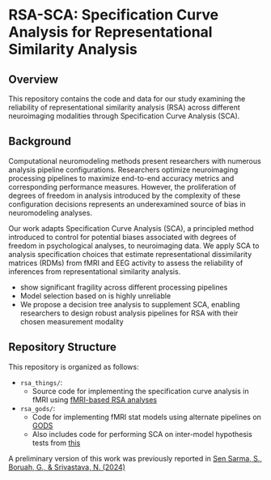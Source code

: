 # RSA-SCA: Specification Curve Analysis for Representational Similarity Analysis

## Overview
This repository contains the code and data for our study examining the reliability of representational similarity analysis (RSA) across different neuroimaging modalities through Specification Curve Analysis (SCA).

## Background
Computational neuromodeling methods present researchers with numerous analysis pipeline configurations. Researchers optimize neuroimaging processing pipelines to maximize end-to-end accuracy metrics and corresponding performance measures. However, the proliferation of degrees of freedom in analysis introduced by the complexity of these configuration decisions represents an underexamined source of bias in neuromodeling analyses.

Our work adapts Specification Curve Analysis (SCA), a principled method introduced to control for potential biases associated with degrees of freedom in psychological analyses, to neuroimaging data. We apply SCA to analysis specification choices that estimate representational dissimilarity matrices (RDMs) from fMRI and EEG activity to assess the reliability of inferences from representational similarity analysis.


-  show significant fragility across different processing pipelines
- Model selection based on  is highly unreliable
- We propose a decision tree analysis to supplement SCA, enabling researchers to design robust analysis pipelines for RSA with their chosen measurement modality

## Repository Structure
This repository is organized as follows:
- `rsa_things/`:
  -  Source code for implementing the specification curve analysis in fMRI using [fMRI-based RSA analyses](https://elifesciences.org/articles/82580)
- `rsa_gods/`:
  -  Code for implementing fMRI stat models using alternate pipelines on [GODS](https://www.nature.com/articles/ncomms15037)
  -  Also includes code for performing SCA on inter-model hypothesis tests from [this](https://www.sciencedirect.com/science/article/pii/S0893608022002982)



A preliminary version of this work was previously reported in [Sen Sarma, S., Boruah, G., & Srivastava, N. (2024)](https://escholarship.org/uc/item/62j3r1hq)

